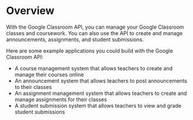 # Overview
      
With the Google Classroom API, you can manage your Google Classroom classes and coursework. You can also use the API to create and manage announcements, assignments, and student submissions.

Here are some example applications you could build with the Google Classroom API:

-  A course management system that allows teachers to create and manage their courses online
-  An announcement system that allows teachers to post announcements to their classes
-  An assignment management system that allows teachers to create and manage assignments for their classes
-  A student submission system that allows teachers to view and grade student submissions